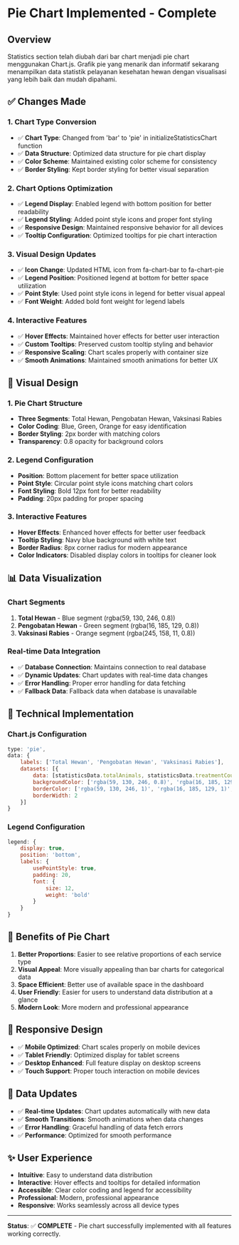 # Pie Chart Implemented - Complete

## Overview
Statistics section telah diubah dari bar chart menjadi pie chart menggunakan Chart.js. Grafik pie yang menarik dan informatif sekarang menampilkan data statistik pelayanan kesehatan hewan dengan visualisasi yang lebih baik dan mudah dipahami.

## ✅ Changes Made

### 1. **Chart Type Conversion**
- ✅ **Chart Type**: Changed from 'bar' to 'pie' in initializeStatisticsChart function
- ✅ **Data Structure**: Optimized data structure for pie chart display
- ✅ **Color Scheme**: Maintained existing color scheme for consistency
- ✅ **Border Styling**: Kept border styling for better visual separation

### 2. **Chart Options Optimization**
- ✅ **Legend Display**: Enabled legend with bottom position for better readability
- ✅ **Legend Styling**: Added point style icons and proper font styling
- ✅ **Responsive Design**: Maintained responsive behavior for all devices
- ✅ **Tooltip Configuration**: Optimized tooltips for pie chart interaction

### 3. **Visual Design Updates**
- ✅ **Icon Change**: Updated HTML icon from fa-chart-bar to fa-chart-pie
- ✅ **Legend Position**: Positioned legend at bottom for better space utilization
- ✅ **Point Style**: Used point style icons in legend for better visual appeal
- ✅ **Font Weight**: Added bold font weight for legend labels

### 4. **Interactive Features**
- ✅ **Hover Effects**: Maintained hover effects for better user interaction
- ✅ **Custom Tooltips**: Preserved custom tooltip styling and behavior
- ✅ **Responsive Scaling**: Chart scales properly with container size
- ✅ **Smooth Animations**: Maintained smooth animations for better UX

## 🎨 **Visual Design**

### **1. Pie Chart Structure**
- **Three Segments**: Total Hewan, Pengobatan Hewan, Vaksinasi Rabies
- **Color Coding**: Blue, Green, Orange for easy identification
- **Border Styling**: 2px border with matching colors
- **Transparency**: 0.8 opacity for background colors

### **2. Legend Configuration**
- **Position**: Bottom placement for better space utilization
- **Point Style**: Circular point style icons matching chart colors
- **Font Styling**: Bold 12px font for better readability
- **Padding**: 20px padding for proper spacing

### **3. Interactive Features**
- **Hover Effects**: Enhanced hover effects for better user feedback
- **Tooltip Styling**: Navy blue background with white text
- **Border Radius**: 8px corner radius for modern appearance
- **Color Indicators**: Disabled display colors in tooltips for cleaner look

## 📊 **Data Visualization**

### **Chart Segments**
1. **Total Hewan** - Blue segment (rgba(59, 130, 246, 0.8))
2. **Pengobatan Hewan** - Green segment (rgba(16, 185, 129, 0.8))
3. **Vaksinasi Rabies** - Orange segment (rgba(245, 158, 11, 0.8))

### **Real-time Data Integration**
- ✅ **Database Connection**: Maintains connection to real database
- ✅ **Dynamic Updates**: Chart updates with real-time data changes
- ✅ **Error Handling**: Proper error handling for data fetching
- ✅ **Fallback Data**: Fallback data when database is unavailable

## 🔧 **Technical Implementation**

### **Chart.js Configuration**
```javascript
type: 'pie',
data: {
    labels: ['Total Hewan', 'Pengobatan Hewan', 'Vaksinasi Rabies'],
    datasets: [{
        data: [statisticsData.totalAnimals, statisticsData.treatmentCount, statisticsData.vaccinationCount],
        backgroundColor: ['rgba(59, 130, 246, 0.8)', 'rgba(16, 185, 129, 0.8)', 'rgba(245, 158, 11, 0.8)'],
        borderColor: ['rgba(59, 130, 246, 1)', 'rgba(16, 185, 129, 1)', 'rgba(245, 158, 11, 1)'],
        borderWidth: 2
    }]
}
```

### **Legend Configuration**
```javascript
legend: {
    display: true,
    position: 'bottom',
    labels: {
        usePointStyle: true,
        padding: 20,
        font: {
            size: 12,
            weight: 'bold'
        }
    }
}
```

## 🚀 **Benefits of Pie Chart**

1. **Better Proportions**: Easier to see relative proportions of each service type
2. **Visual Appeal**: More visually appealing than bar charts for categorical data
3. **Space Efficient**: Better use of available space in the dashboard
4. **User Friendly**: Easier for users to understand data distribution at a glance
5. **Modern Look**: More modern and professional appearance

## 📱 **Responsive Design**

- ✅ **Mobile Optimized**: Chart scales properly on mobile devices
- ✅ **Tablet Friendly**: Optimized display for tablet screens
- ✅ **Desktop Enhanced**: Full feature display on desktop screens
- ✅ **Touch Support**: Proper touch interaction on mobile devices

## 🔄 **Data Updates**

- ✅ **Real-time Updates**: Chart updates automatically with new data
- ✅ **Smooth Transitions**: Smooth animations when data changes
- ✅ **Error Handling**: Graceful handling of data fetch errors
- ✅ **Performance**: Optimized for smooth performance

## ✨ **User Experience**

- **Intuitive**: Easy to understand data distribution
- **Interactive**: Hover effects and tooltips for detailed information
- **Accessible**: Clear color coding and legend for accessibility
- **Professional**: Modern, professional appearance
- **Responsive**: Works seamlessly across all device types

---

**Status**: ✅ **COMPLETE** - Pie chart successfully implemented with all features working correctly.
